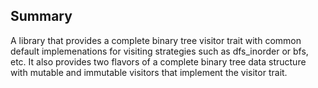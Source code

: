 ## Summary
A library that provides a complete binary tree visitor trait with common default implemenations for visiting strategies such as dfs_inorder or bfs, etc.
It also provides two flavors of a complete binary tree data structure with mutable and immutable visitors that implement the visitor trait.